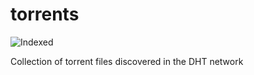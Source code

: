 torrents 
========
![Indexed](https://img.shields.io/badge/indexed-116426-blue)

Collection of torrent files discovered in the DHT network
